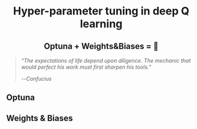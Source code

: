 <div align="center">
<h1>Hyper-parameter tuning in deep Q learning </h1>
<h2>Optuna + Weights&Biases = 🚀</h2>
</div>

> *“The expectations of life depend upon diligence.
> The mechanic that would perfect his work must first sharpen his tools.”*
>
> --*Confucius*


## Optuna


## Weights & Biases
